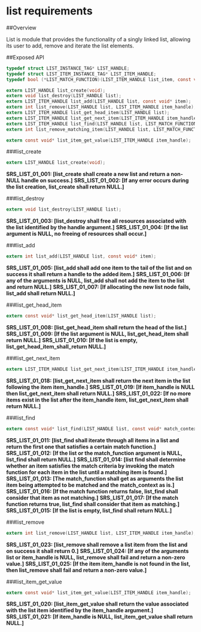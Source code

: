 list requirements
================
 
##Overview

List is module that provides the functionality of a singly linked list, allowing its user to add, remove and iterate the list elements.

##Exposed API

```c
typedef struct LIST_INSTANCE_TAG* LIST_HANDLE;
typedef struct LIST_ITEM_INSTANCE_TAG* LIST_ITEM_HANDLE;
typedef bool (*LIST_MATCH_FUNCTION)(LIST_ITEM_HANDLE list_item, const void* match_context);

extern LIST_HANDLE list_create(void);
extern void list_destroy(LIST_HANDLE list);
extern LIST_ITEM_HANDLE list_add(LIST_HANDLE list, const void* item);
extern int list_remove(LIST_HANDLE list, LIST_ITEM_HANDLE item_handle);
extern LIST_ITEM_HANDLE list_get_head_item(LIST_HANDLE list);
extern LIST_ITEM_HANDLE list_get_next_item(LIST_ITEM_HANDLE item_handle);
extern LIST_ITEM_HANDLE list_find(LIST_HANDLE list, LIST_MATCH_FUNCTION match_function, const void* match_context);
extern int list_remove_matching_item(LIST_HANDLE list, LIST_MATCH_FUNCTION match_function, const void* match_context);

extern const void* list_item_get_value(LIST_ITEM_HANDLE item_handle);
```

###list_create
```c
extern LIST_HANDLE list_create(void);
```

**SRS_LIST_01_001: [**list_create shall create a new list and return a non-NULL handle on success.**]**
**SRS_LIST_01_002: [**If any error occurs during the list creation, list_create shall return NULL.**]**
 
###list_destroy
```c
extern void list_destroy(LIST_HANDLE list);
```
**SRS_LIST_01_003: [**list_destroy shall free all resources associated with the list identified by the handle argument.**]**
**SRS_LIST_01_004: [**If the list argument is NULL, no freeing of resources shall occur.**]**
 
###list_add
```c
extern int list_add(LIST_HANDLE list, const void* item);
```

**SRS_LIST_01_005: [**list_add shall add one item to the tail of the list and on success it shall return a handle to the added item.**]**
**SRS_LIST_01_006: [**If any of the arguments is NULL, list_add shall not add the item to the list and return NULL.**]**
**SRS_LIST_01_007: [**If allocating the new list node fails, list_add shall return NULL.**]**
 
###list_get_head_item
```c
extern const void* list_get_head_item(LIST_HANDLE list);
```
**SRS_LIST_01_008: [**list_get_head_item shall return the head of the list.**]**
**SRS_LIST_01_009: [**If the list argument is NULL, list_get_head_item shall return NULL.**]**
**SRS_LIST_01_010: [**If the list is empty, list_get_head_item_shall_return NULL.**]**
 
###list_get_next_item
```c
extern LIST_ITEM_HANDLE list_get_next_item(LIST_ITEM_HANDLE item_handle);
```

**SRS_LIST_01_018: [**list_get_next_item shall return the next item in the list following the item item_handle.**]**
**SRS_LIST_01_019: [**If item_handle is NULL then list_get_next_item shall return NULL.**]**
**SRS_LIST_01_022: [**If no more items exist in the list after the item_handle item, list_get_next_item shall return NULL.**]** 

###list_find
```c
extern const void* list_find(LIST_HANDLE list, const void* match_context, LIST_MATCH_FUNCTION match_function);
```

**SRS_LIST_01_011: [**list_find shall iterate through all items in a list and return the first one that satisfies a certain match function.**]**
**SRS_LIST_01_012: [**If the list or the match_function argument is NULL, list_find shall return NULL.**]**
**SRS_LIST_01_014: [**list find shall determine whether an item satisfies the match criteria by invoking the match function for each item in the list until a matching item is found.**]**
**SRS_LIST_01_013: [**The match_function shall get as arguments the list item being attempted to be matched and the match_context as is.**]**
**SRS_LIST_01_016: [**If the match function returns false, list_find shall consider that item as not matching.**]**
**SRS_LIST_01_017: [**If the match function returns true, list_find shall consider that item as matching.**]**
**SRS_LIST_01_015: [**If the list is empty, list_find shall return NULL.**]**
 
###list_remove
```c
extern int list_remove(LIST_HANDLE list, LIST_ITEM_HANDLE item_handle);
```

**SRS_LIST_01_023: [**list_remove shall remove a list item from the list and on success it shall return 0.**]**
**SRS_LIST_01_024: [**If any of the arguments list or item_handle is NULL, list_remove shall fail and return a non-zero value.**]**
**SRS_LIST_01_025: [**If the item item_handle is not found in the list, then list_remove shall fail and return a non-zero value.**]**
 
###list_item_get_value
```c
extern const void* list_item_get_value(LIST_ITEM_HANDLE item_handle);
```

**SRS_LIST_01_020: [**list_item_get_value shall return the value associated with the list item identified by the item_handle argument.**]**
**SRS_LIST_01_021: [**If item_handle is NULL, list_item_get_value shall return NULL.**]**
